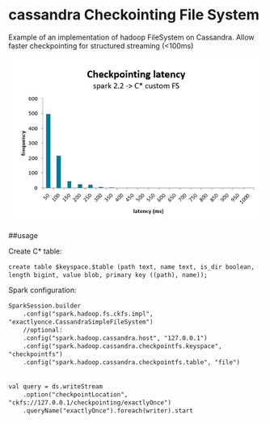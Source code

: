 # cassandra Checkointing File System

Example of an implementation of hadoop FileSystem on Cassandra.
Allow faster checkpointing for structured streaming (<100ms) 

![alt text](https://raw.githubusercontent.com/QuentinAmbard/cassandracheckointingfs/master/checkpointing-speed.png)

##usage

Create C* table:

    create table $keyspace.$table (path text, name text, is_dir boolean, length bigint, value blob, primary key ((path), name));

Spark configuration:

    SparkSession.builder
        .config("spark.hadoop.fs.ckfs.impl", "exactlyonce.CassandraSimpleFileSystem")
        //optional:
        .config("spark.hadoop.cassandra.host", "127.0.0.1") 
        .config("spark.hadoop.cassandra.checkpointfs.keyspace", "checkpointfs")
        .config("spark.hadoop.cassandra.checkpointfs.table", "file")
        
        
    val query = ds.writeStream
        .option("checkpointLocation", "ckfs://127.0.0.1/checkpointing/exactlyOnce")
        .queryName("exactlyOnce").foreach(writer).start
        
